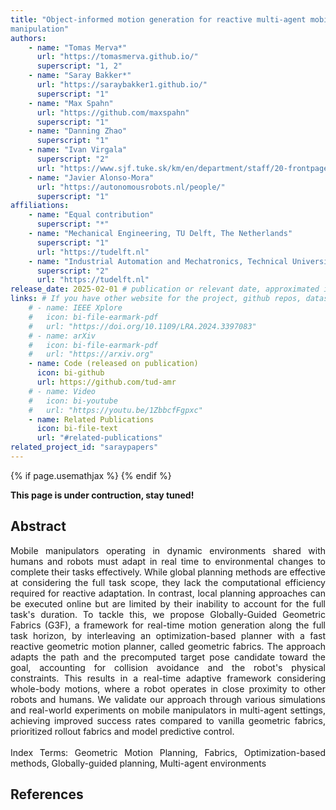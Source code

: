 ```yaml
---
title: "Object-informed motion generation for reactive multi-agent mobile
manipulation"
authors:
    - name: "Tomas Merva*"
      url: "https://tomasmerva.github.io/"
      superscript: "1, 2"
    - name: "Saray Bakker*"
      url: "https://saraybakker1.github.io/"
      superscript: "1"
    - name: "Max Spahn"
      url: "https://github.com/maxspahn"
      superscript: "1"
    - name: "Danning Zhao"
      superscript: "1"
    - name: "Ivan Virgala"
      superscript: "2"
      url: "https://www.sjf.tuke.sk/km/en/department/staff/20-frontpage/410-ivan-virgala"
    - name: "Javier Alonso-Mora"
      url: "https://autonomousrobots.nl/people/"
      superscript: "1"
affiliations:
    - name: "Equal contribution"
      superscript: "*"
    - name: "Mechanical Engineering, TU Delft, The Netherlands"
      superscript: "1"
      url: "https://tudelft.nl"
    - name: "Industrial Automation and Mechatronics, Technical University of Kosice, Slovakia."
      superscript: "2"
      url: "https://tudelft.nl"
release_date: 2025-02-01 # publication or relevant date, approximated if not sure. Just for display purposes and ordering.
links: # If you have other website for the project, github repos, datasets, etc. put it here. You can also add an icon from https://icons.getbootstrap.com/
    # - name: IEEE Xplore
    #   icon: bi-file-earmark-pdf
    #   url: "https://doi.org/10.1109/LRA.2024.3397083"
    # - name: arXiv
    #   icon: bi-file-earmark-pdf
    #   url: "https://arxiv.org"
    - name: Code (released on publication)
      icon: bi-github
      url: https://github.com/tud-amr
    # - name: Video
    #   icon: bi-youtube
    #   url: "https://youtu.be/1ZbbcfFgpxc"
    - name: Related Publications
      icon: bi-file-text
      url: "#related-publications"
related_project_id: "saraypapers"
---
```

<div>
{% if page.usemathjax %}
<script>
MathJax = {
  tex: {
    tags: 'ams',
    inlineMath: [['$', '$']],
    displayMath: [['$$', '$$']],
    packages: {'[+]': ['ams']}, 
    processEscapes: true,
    macros: {
      norm: ["\\left\\lVert #1 \\right\\rVert", 1],
      vec: "\\boldsymbol",
      qdot: "\\dot{\\q}",
      qddot: "\\ddot{\\q}",
      q: "\\vec{q}",
      h: "\\vec{h}",
      f: "\\vec{f}",
      fC: "\\f^{\\mathcal{C}}_{\\theta}",
    }
  // svg: {
  //   fontCache: 'global'
  //  }
  }
};        
</script>
    <script type="text/javascript" id="MathJax-script" async src="https://cdn.jsdelivr.net/npm/mathjax@3/es5/tex-mml-chtml.js"></script>
    {% endif %}
</div>

<p align="justify">
<b>This page is under contruction, stay tuned!</b>
</p>

<h2> Abstract </h2>
<p align="justify">
Mobile manipulators operating in dynamic environments shared with humans and robots must adapt in real time to environmental changes to complete their tasks effectively. While global planning methods are effective at considering the full task scope, they lack the computational efficiency required for reactive adaptation. In contrast, local planning approaches can be executed online but are limited by their inability to account for the full task's duration.
To tackle this, we propose Globally-Guided Geometric Fabrics (G3F), a framework for real-time motion generation along the full task horizon, by interleaving an optimization-based planner with a fast reactive geometric motion planner, called geometric fabrics. 
The approach adapts the path and the precomputed target pose candidate toward the goal, accounting for collision avoidance and the robot's physical constraints.
This results in a real-time adaptive framework considering whole-body motions, where a robot operates in close proximity to other robots
and humans.
We validate our approach through various simulations and real-world experiments on mobile manipulators in multi-agent settings, achieving improved success rates compared to vanilla geometric fabrics, prioritized rollout fabrics and model predictive control. 
<br>
<br>
Index Terms: Geometric Motion Planning, Fabrics, Optimization-based methods, Globally-guided planning, Multi-agent environments
</p>


<h2>References</h2>
<!-- <ol>
  <li id="ratliff2023fabrics">
    Ratliff, Nathan, and Van Wyk, Karl. (2023). "Fabrics: A Foundationally Stable Medium for Encoding Prior Experience." <em>arXiv preprint arXiv:2309.07368</em>.
  </li>
<li id="ratliff2020optimization">
  Ratliff, Nathan D., Van Wyk, Karl, Xie, Mandy, Li, Anqi, and Rana, Muhammad Asif. (2020). "Optimization fabrics." <em>arXiv preprint arXiv:2008.02399</em>.
</li>
<li id="perezdattari2024deep">
  Pérez-Dattari, Rodrigo, Della Santina, Cosimo and Kober, Jens. (2024). "Deep metric imitation learning for stable motion primitives." <em>Advanced Intelligent Systems</em>.
</li> -->
<!-- </ol> -->